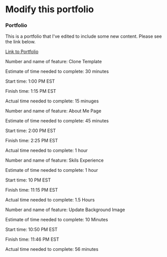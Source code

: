 # Modify this portfolio
### Portfolio

This is a portfolio that I've edited to include some new content. Please see the link below.



[Link to Portfolio](https://30197d-portfolio.netlify.app/) 

Number and name of feature:  Clone Template

Estimate of time needed to complete: 30 minutes

Start time: 1:00 PM EST

Finish time: 1:15 PM EST

Actual time needed to complete: 15 minuges

Number and name of feature: About Me Page

Estimate of time needed to complete: 45 minutes

Start time: 2:00 PM EST

Finish time: 2:25 PM EST

Actual time needed to complete: 1 hour 


Number and name of feature: Skils Experience

Estimate of time needed to complete: 1 hour

Start time: 10 PM EST

Finish time: 11:15 PM EST

Actual time needed to complete: 1.5 Hours


Number and name of feature:  Update Background Image

Estimate of time needed to complete: 10 Minutes

Start time: 10:50 PM EST
 
Finish time: 11:46 PM EST

Actual time needed to complete: 56 minutes
